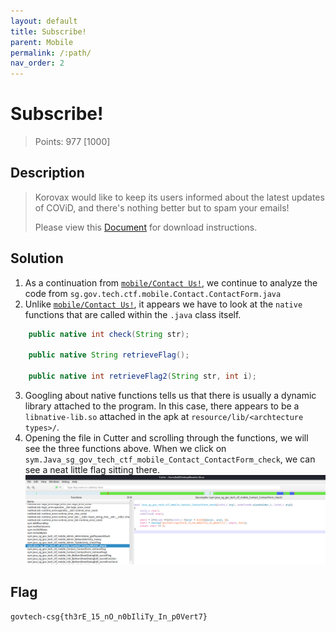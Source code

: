 ```yaml
---
layout: default
title: Subscribe!
parent: Mobile
permalink: /:path/
nav_order: 2
---
```

# Subscribe!

> Points: 977 [1000]

## Description

> Korovax would like to keep its users informed about the latest updates of COViD, and there's nothing better but to spam your emails!
> 
> Please view this [Document](https://docs.google.com/document/d/1GrQ6znlN2Z0tu_uAPAs1qrn6by24I51mq8RIIHmFGDU/edit?usp=sharing) for download instructions.
> 

## Solution
1. As a continuation from [`mobile/Contact Us!`](../Contact%20Us!/README.md), we continue to analyze the code from `sg.gov.tech.ctf.mobile.Contact.ContactForm.java` 
2. Unlike [`mobile/Contact Us!`](../Contact%20Us!/README.md), it appears we have to look at the `native` functions that are called within the `.java` class itself.
```java
    public native int check(String str);

    public native String retrieveFlag();

    public native int retrieveFlag2(String str, int i);
```
3. Googling about native functions tells us that there is usually a dynamic library attached to the program. In this case, there appears to be a `libnative-lib.so` attached in the apk at `resource/lib/<archtecture types>/`.
4. Opening the file in Cutter and scrolling through the functions, we will see the three functions above. When we click on `sym.Java_sg_gov_tech_ctf_mobile_Contact_ContactForm_check`, we can see a neat little flag sitting there.
![Cutter](cutter.png)


## Flag
`govtech-csg{th3rE_15_nO_n0bIliTy_In_p0Vert7}`